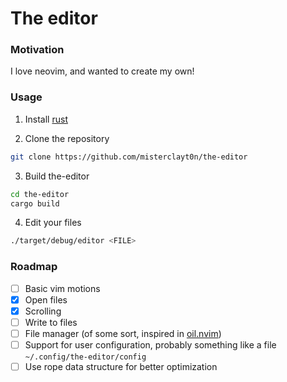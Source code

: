 # The editor
### Motivation
I love neovim, and wanted to create my own!

### Usage
1. Install [rust](https://www.rust-lang.org/)

2. Clone the repository
```zsh
git clone https://github.com/misterclayt0n/the-editor
```

3. Build the-editor
```zsh
cd the-editor
cargo build
```

4. Edit your files
```zsh
./target/debug/editor <FILE>
```

### Roadmap
- [ ] Basic vim motions
- [x] Open files
- [x] Scrolling
- [ ] Write to files
- [ ] File manager (of some sort, inspired in [oil.nvim](https://github.com/stevearc/oil.nvim))
- [ ] Support for user configuration, probably something like a file `~/.config/the-editor/config`
- [ ] Use rope data structure for better optimization
